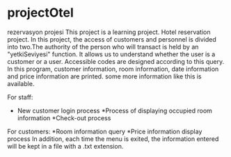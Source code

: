 # projectOtel
rezervasyon projesi 
This project is a learning project.
Hotel reservation project. In this project, the access of customers and personnel is divided into two.The authority of the person who will transact is held by an "yetkiSeviyesi" function.
It allows us to understand whether the user is a customer or a user. Accessible codes are designed according to this query.
In this program, customer information, room information, date information and price information are printed. some more information like this is available.


For staff:
* New customer login process
*Process of displaying occupied room information
*Check-out process


For customers:
*Room information query
*Price information display process
In addition, each time the menu is exited, the information entered will be kept in a file with a .txt extension.
